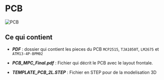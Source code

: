 # PCB
![PCB](https://github.com/FelixDuck15/projet_Formule_SAE/assets/89605334/71920b2c-7b5d-4b77-987b-dc1fd7a150cd)
## Ce qui contient

* _**PDF**_ : dossier qui contient les pieces du PCB `MCP2515`, `TJA1050T`, `LM2675` et `ATM13-4P-BPM02`

* _**PCB_MPC_Final.pdf**_ : Fichier qui décrit le PCB avec le layout frontale.

* _**TEMPLATE_PCB_2L.STEP**_ : Fichier en STEP pour de la modelisation 3D 

